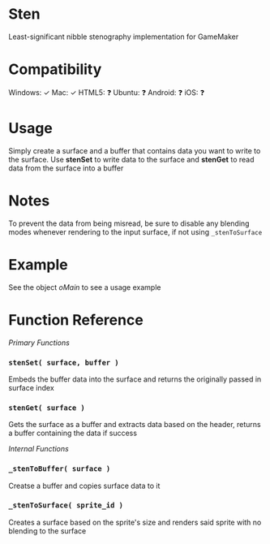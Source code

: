 # Sten
Least-significant nibble stenography implementation for GameMaker

# Compatibility
Windows: ✓
Mac: ✓
HTML5: ❓
Ubuntu: ❓
Android: ❓
iOS: ❓

# Usage
Simply create a surface and a buffer that contains data you want to write to the surface. Use **stenSet** to write data to the surface and **stenGet** to read data from the surface into a buffer

# Notes
To prevent the data from being misread, be sure to disable any blending modes whenever rendering to the input surface, if not using `_stenToSurface`

# Example
See the object *oMain* to see a usage example

# Function Reference
*Primary Functions*
### `stenSet( surface, buffer )` 
Embeds the buffer data into the surface and returns the originally passed in surface index

### `stenGet( surface )`
Gets the surface as a buffer and extracts data based on the header, returns a buffer containing the data if success

*Internal Functions*
### `_stenToBuffer( surface )`
Creatse a buffer and copies surface data to it

### `_stenToSurface( sprite_id )`
Creates a surface based on the sprite's size and renders said sprite with no blending to the surface
